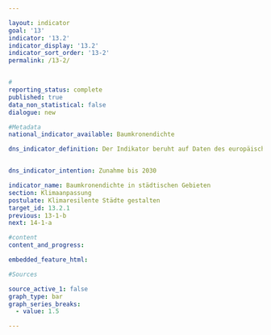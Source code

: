 ```yaml
---

layout: indicator        
goal: '13'        
indicator: '13.2'        
indicator_display: '13.2'        
indicator_sort_order: '13-2'        
permalink: /13-2/        


#
reporting_status: complete        
published: true        
data_non_statistical: false        
dialogue: new

#Metadata        
national_indicator_available: Baumkronendichte

dns_indicator_definition: Der Indikator beruht auf Daten des europäischen Copernicus-Programm zur Dichte der Baumkronenbedeckung. Für die Erstellung dieses Datensatzes werden Satellitendaten automatisiert ausgewertet und für jede betrachtete Flächenzelle die Kronendichte in Prozent berechnet. Für den Indikator werden die Daten aggregiert und der Mittelwert über alle Flächenzellen gebildet. Dieser Datensatz als Teil des „High Resolution Layers“ (HRL) Wald, ist jedoch auch in städtischen Gebieten aussagekräftig. Der Indikator weist demnach keine grasbewachsenen oder buschigen Flächen in Parks aus.<br>Die Daten zur Baumkronendichte liegen flächendeckend für ganz Deutschland vor. Somit lässt sich der Indikator für alle städtische Gebiete oder für Städte ab einer bestimmten Größe (beispielsweise mit mehr als 50 000 Einwohnerinnen und Einwohnern) berechnen. Städtische Gebiete sind hier als die Ortslage des Landbedeckungsmodells Deutschlands (LBM-DE) vom Bundesamt für Kartographie und Geodäsie (BKG) definiert (diese Definition von städtischen Gebieten ist räumlich feiner als die DEGURBA Klassifizierung der EU). Unter Ortslage ist eine im Zusammenhang bebaute Fläche mit einer Ausdehnung von mindestens etwa 10 Hektar (ha) oder zehn Anwesen zu verstehen. Die Daten für den Indikator werden ab dem Jahr 2012 in dreijährigem Turnus bereitgestellt. Ende des Jahres 2023 soll der Indikator für das Jahr 2021 verfügbar sein. Voraussichtlich ab 2024 ist eine jährliche Bereitstellung der Daten rückwirkend ab dem Jahr 2018 geplant.


dns_indicator_intention: Zunahme bis 2030

indicator_name: Baumkronendichte in städtischen Gebieten        
section: Klimaanpassung        
postulate: Klimaresilente Städte gestalten       
target_id: 13.2.1        
previous: 13-1-b        
next: 14-1-a        

#content         
content_and_progress:

embedded_feature_html:        

#Sources        

source_active_1: false
graph_type: bar
graph_series_breaks:
  - value: 1.5   

---
```

